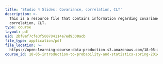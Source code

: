 ```yaml
---
title: 'Studio 4 Slides: Covariance, correlation, CLT'
description: >-
  This is a resource file that contains information regarding covariance,
  correlation, CLT.
type: course
layout: pdf
uid: 2bf8ef7cfe3f500704114e7ed9330acb
file_type: application/pdf
file_location: >-
  https://open-learning-course-data-production.s3.amazonaws.com/18-05-introduction-to-probability-and-statistics-spring-2014/2bf8ef7cfe3f500704114e7ed9330acb_MIT18_05S14_studio4_slides.pdf
course_id: 18-05-introduction-to-probability-and-statistics-spring-2014
---
```

